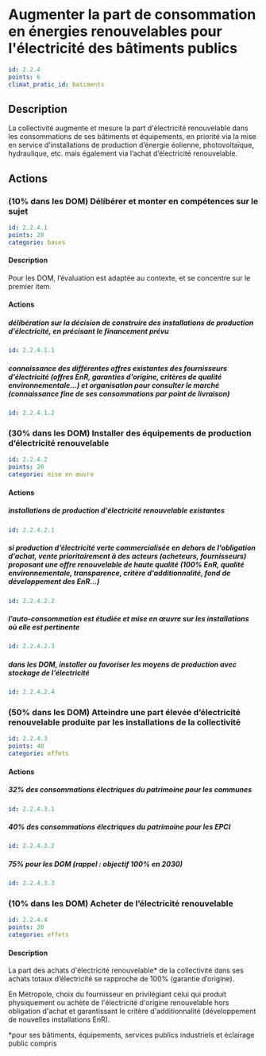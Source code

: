 # Augmenter la part de consommation en énergies renouvelables pour l'électricité des bâtiments publics
```yaml
id: 2.2.4
points: 6
climat_pratic_id: batiments
```
## Description
La collectivité augmente et mesure la part d'électricité renouvelable dans les consommations de ses bâtiments et équipements, en priorité via la mise en service d’installations de production d’énergie éolienne, photovoltaïque, hydraulique, etc. mais également via l’achat d’électricité renouvelable.


## Actions
### (10% dans les DOM) Délibérer et monter en compétences sur le sujet
```yaml
id: 2.2.4.1
points: 20
categorie: bases
```
#### Description
Pour les DOM, l’évaluation est adaptée au contexte, et se concentre sur le premier item.

#### Actions
##### délibération sur la décision de construire des installations de production d'électricité, en précisant le financement prévu
```yaml
id: 2.2.4.1.1
```

##### connaissance des différentes offres existantes des fournisseurs d'électricité (offres EnR, garanties d'origine, critères de qualité environnementale...) et organisation pour consulter le marché (connaissance fine de ses consommations par point de livraison)
```yaml
id: 2.2.4.1.2
```


### (30% dans les DOM) Installer des équipements de production d’électricité renouvelable
```yaml
id: 2.2.4.2
points: 20
categorie: mise en œuvre
```
#### Actions
##### installations de production d'électricité renouvelable existantes
```yaml
id: 2.2.4.2.1
```

##### si production d’électricité verte commercialisée en dehors de l'obligation d'achat, vente prioritairement à des acteurs (acheteurs, fournisseurs) proposant une offre renouvelable de haute qualité (100% EnR, qualité environnementale, transparence, critère d'additionnalité, fond de développement des EnR...)
```yaml
id: 2.2.4.2.2
```

##### l’auto-consommation est étudiée et mise en œuvre sur les installations où elle est pertinente
```yaml
id: 2.2.4.2.3
```

##### dans les DOM, installer ou favoriser les moyens de production avec stockage de l’électricité
```yaml
id: 2.2.4.2.4
```


### (50% dans les DOM) Atteindre une part élevée d’électricité renouvelable produite par les installations de la collectivité
```yaml
id: 2.2.4.3
points: 40
categorie: effets
```
#### Actions
##### 32% des consommations électriques du patrimoine pour les communes
```yaml
id: 2.2.4.3.1
```

##### 40% des consommations électriques du patrimoine pour les EPCI
```yaml
id: 2.2.4.3.2
```

##### 75% pour les DOM (rappel : objectif 100% en 2030)
```yaml
id: 2.2.4.3.3
```


### (10% dans les DOM) Acheter de l’électricité renouvelable
```yaml
id: 2.2.4.4
points: 20
categorie: effets
```
#### Description
La part des achats d'électricité renouvelable* de la collectivité dans ses achats totaux d’électricité se rapproche de 100% (garantie d’origine).

En Métropole, choix du fournisseur en privilégiant celui qui produit physiquement ou achète de l'électricité d'origine renouvelable hors obligation d'achat et garantissant le critère d'additionnalité (développement de nouvelles installations EnR).

*pour ses bâtiments, équipements, services publics industriels et éclairage public compris



